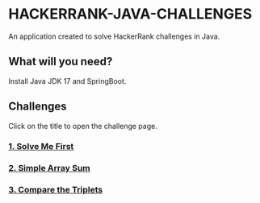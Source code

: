 # HACKERRANK-JAVA-CHALLENGES

An application created to solve HackerRank challenges in Java.

## What will you need?
Install Java JDK 17 and SpringBoot.

## Challenges
Click on the title to open the challenge page.

### [1. Solve Me First](https://www.hackerrank.com/challenges/solve-me-first/problem)

### [2. Simple Array Sum](https://www.hackerrank.com/challenges/simple-array-sum/problem)

### [3. Compare the Triplets](https://www.hackerrank.com/challenges/compare-the-triplets/problem)